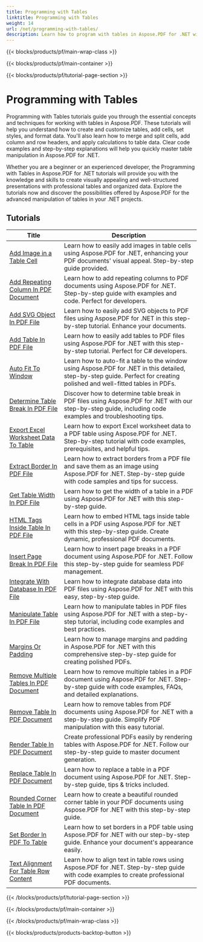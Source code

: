 ```yaml
---
title: Programming with Tables
linktitle: Programming with Tables
weight: 14
url: /net/programming-with-tables/
description: Learn how to program with tables in Aspose.PDF for .NET with step-by-step tutorials.
---
```


{{< blocks/products/pf/main-wrap-class >}}

{{< blocks/products/pf/main-container >}}

{{< blocks/products/pf/tutorial-page-section >}}

# Programming with Tables

Programming with Tables tutorials guide you through the essential concepts and techniques for working with tables in Aspose.PDF. These tutorials will help you understand how to create and customize tables, add cells, set styles, and format data. You'll also learn how to merge and split cells, add column and row headers, and apply calculations to table data. Clear code examples and step-by-step explanations will help you quickly master table manipulation in Aspose.PDF for .NET.

Whether you are a beginner or an experienced developer, the Programming with Tables in Aspose.PDF for .NET tutorials will provide you with the knowledge and skills to create visually appealing and well-structured presentations with professional tables and organized data. Explore the tutorials now and discover the possibilities offered by Aspose.PDF for the advanced manipulation of tables in your .NET projects.

## Tutorials
| Title | Description |
| --- | --- | 
| [Add Image in a Table Cell](./add-image-in-a-table-cell/) | Learn how to easily add images in table cells using Aspose.PDF for .NET, enhancing your PDF documents' visual appeal. Step-by-step guide provided. |  
| [Add Repeating Column In PDF Document](./add-repeating-column/) | Learn how to add repeating columns to PDF documents using Aspose.PDF for .NET. Step-by-step guide with examples and code. Perfect for developers. |  
| [Add SVG Object In PDF File](./add-svg-object/) | Learn how to easily add SVG objects to PDF files using Aspose.PDF for .NET in this step-by-step tutorial. Enhance your documents. |  
| [Add Table In PDF File](./add-table/) | Learn how to easily add tables to PDF files using Aspose.PDF for .NET with this step-by-step tutorial. Perfect for C# developers. |  
| [Auto Fit To Window](./auto-fit-to-window/) | Learn how to auto-fit a table to the window using Aspose.PDF for .NET in this detailed, step-by-step guide. Perfect for creating polished and well-fitted tables in PDFs. |  
| [Determine Table Break In PDF File](./determine-table-break/) | Discover how to determine table break in PDF files using Aspose.PDF for .NET with our step-by-step guide, including code examples and troubleshooting tips. |  
| [Export Excel Worksheet Data To Table](./export-excel-worksheet-data-to-table/) | Learn how to export Excel worksheet data to a PDF table using Aspose.PDF for .NET. Step-by-step tutorial with code examples, prerequisites, and helpful tips. |  
| [Extract Border In PDF File](./extract-border/) | Learn how to extract borders from a PDF file and save them as an image using Aspose.PDF for .NET. Step-by-step guide with code samples and tips for success. |  
| [Get Table Width In PDF File](./get-table-width/) | Learn how to get the width of a table in a PDF using Aspose.PDF for .NET with this step-by-step guide. |  
| [HTML Tags Inside Table In PDF File](./html-tags-inside-table/) | Learn how to embed HTML tags inside table cells in a PDF using Aspose.PDF for .NET with this step-by-step guide. Create dynamic, professional PDF documents. |  
| [Insert Page Break In PDF File](./insert-page-break/) | Learn how to insert page breaks in a PDF document using Aspose.PDF for .NET. Follow this step-by-step guide for seamless PDF management. |  
| [Integrate With Database In PDF File](./integrate-with-database/) | Learn how to integrate database data into PDF files using Aspose.PDF for .NET with this easy, step-by-step guide. |  
| [Manipulate Table In PDF File](./manipulate-table/) | Learn how to manipulate tables in PDF files using Aspose.PDF for .NET with a step-by-step tutorial, including code examples and best practices. |  
| [Margins Or Padding](./margins-or-padding/) | Learn how to manage margins and padding in Aspose.PDF for .NET with this comprehensive step-by-step guide for creating polished PDFs. |  
| [Remove Multiple Tables In PDF Document](./remove-multiple-tables/) | Learn how to remove multiple tables in a PDF document using Aspose.PDF for .NET. Step-by-step guide with code examples, FAQs, and detailed explanations. |  
| [Remove Table In PDF Document](./remove-table/) | Learn how to remove tables from PDF documents using Aspose.PDF for .NET with a step-by-step guide. Simplify PDF manipulation with this easy tutorial. |  
| [Render Table In PDF Document](./render-table/) | Create professional PDFs easily by rendering tables with Aspose.PDF for .NET. Follow our step-by-step guide to master document generation. |  
| [Replace Table In PDF Document](./replace-table/) | Learn how to replace a table in a PDF document using Aspose.PDF for .NET. Step-by-step guide, tips & tricks included. |  
| [Rounded Corner Table In PDF Document](./rounded-corner-table/) | Learn how to create a beautiful rounded corner table in your PDF documents using Aspose.PDF for .NET with this step-by-step guide. |  
| [Set Border In PDF To Table](./set-border/) | Learn how to set borders in a PDF table using Aspose.PDF for .NET with our step-by-step guide. Enhance your document's appearance easily. |  
| [Text Alignment For Table Row Content](./text-alignment-for-table-row-content/) | Learn how to align text in table rows using Aspose.PDF for .NET. Step-by-step guide with code examples to create professional PDF documents. |  

{{< /blocks/products/pf/tutorial-page-section >}}

{{< /blocks/products/pf/main-container >}}

{{< /blocks/products/pf/main-wrap-class >}}

{{< blocks/products/products-backtop-button >}}
